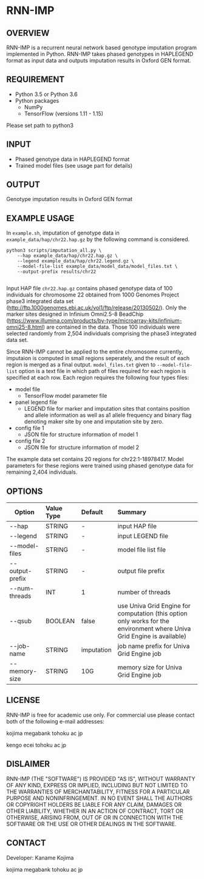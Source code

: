 # RNN-IMP

## OVERVIEW

RNN-IMP is a recurrent neural network based genotype imputation program implemented in Python. RNN-IMP takes phased genotypes in HAPLEGEND format as input data and outputs imputation results in Oxford GEN format.

## REQUIREMENT

- Python 3.5 or Python 3.6
- Python packages
  - NumPy
  - TensorFlow (versions 1.11 - 1.15)

Please set path to python3

## INPUT

- Phased genotype data in HAPLEGEND format
- Trained model files (see usage part for details)

## OUTPUT

Genotype imputation results in Oxford GEN format

## EXAMPLE USAGE

In `example.sh`, imputation of genotype data in `example_data/hap/chr22.hap.gz` by the following command is considered.

~~~~
python3 scripts/imputation_all.py \  
    --hap example_data/hap/chr22.hap.gz \
    --legend example_data/hap/chr22.legend.gz \
    --model-file-list example_data/model_data/model_files.txt \
    --output-prefix results/chr22
  
~~~~

Input HAP file `chr22.hap.gz` contains phased genotype data of 100 individuals for chromosome 22 obtained from 1000 Genomes Project phase3 integrated data set (http://ftp.1000genomes.ebi.ac.uk/vol1/ftp/release/20130502/). Only the marker sites designed in Infinium Omni2.5-8 BeadChip (https://www.illumina.com/products/by-type/microarray-kits/infinium-omni25-8.html) are contained in the data. Those 100 individuals were selected randomly from 2,504 individuals comprising the phase3 integrated data set.

Since RNN-IMP cannot be applied to the entire chromosome currently, imputaion is computed in small regions seperately, and the result of each region is merged as a final output. `model_files.txt` given to `--model-file-list` option is a text file in which path of files required for each region is specified at each row. Each region requires the following four types files:

- model file
  - TensorFlow model parameter file
- panel legend file
  - LEGEND file for marker and imputation sites that contains position and allele information as well as a1 allele frequency and binary flag denoting maker site by one and imputation site by zero.
- config file 1
  - JSON file for structure information of model 1
- config file 2
  - JSON file for structure information of model 2

The example data set contains 20 regions for chr22:1-18978417. Model parameters for these regions were trained using phased genotype data for remaining 2,404 individuals.

## OPTIONS

| Option | Value Type | Default | Summary |
|--------|:-----------|:--------|:--------|
| --hap | STRING | - | input HAP file |
| --legend | STRING | - | input LEGEND file |
| --model-files | STRING | - | model file list file |
| --output-prefix | STRING | - | output file prefix |
| --num-threads | INT | 1 |  number of threads |
| --qsub | BOOLEAN | false | use Univa Grid Engine for computation (this option only works for the environment where Univa Grid Engine is available) |
| --job-name | STRING | imputation | job name prefix for Univa Grid Engine job |
| --memory-size | STRING | 10G |  memory size for Univa Grid Engine job |

## LICENSE

RNN-IMP is free for academic use only. For commercial use please contact both of the following e-mail addresses:

kojima <AT> megabank <DOT> tohoku <DOT> ac <DOT> jp

kengo <AT> ecei <DOT> tohoku <DOT> ac <DOT> jp

## DISLAIMER

RNN-IMP (THE "SOFTWARE") IS PROVIDED "AS IS", WITHOUT WARRANTY OF ANY KIND, EXPRESS OR IMPLIED, INCLUDING BUT NOT LIMITED TO THE WARRANTIES OF MERCHANTABILITY, FITNESS FOR A PARTICULAR PURPOSE AND NONINFRINGEMENT. IN NO EVENT SHALL THE AUTHORS OR COPYRIGHT HOLDERS BE LIABLE FOR ANY CLAIM, DAMAGES OR OTHER LIABILITY, WHETHER IN AN ACTION OF CONTRACT, TORT OR OTHERWISE, ARISING FROM, OUT OF OR IN CONNECTION WITH THE SOFTWARE OR THE USE OR OTHER DEALINGS IN THE SOFTWARE.

## CONTACT

Developer: Kaname Kojima

kojima <AT> megabank <DOT> tohoku <DOT> ac <DOT> jp
